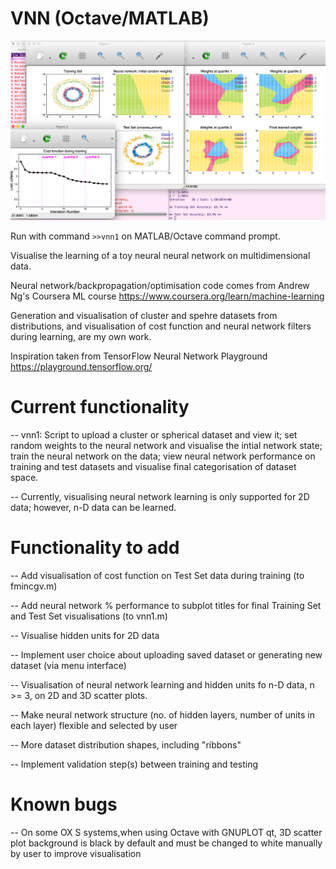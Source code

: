 # VNN (Octave/MATLAB)

![Neural Network Visualisations](220515_vnn1_visuals.png)

Run with command `>>vnn1` on MATLAB/Octave command prompt.

Visualise the learning of a toy neural neural network on
multidimensional data.

Neural network/backpropagation/optimisation code comes from Andrew
Ng's Coursera ML course
https://www.coursera.org/learn/machine-learning

Generation and visualisation of cluster and spehre datasets from
distributions, and visualisation of cost function and neural network
filters during learning, are my own work.

Inspiration taken from TensorFlow Neural Network Playground
https://playground.tensorflow.org/


# Current functionality

-- vnn1: Script to upload a cluster or spherical dataset and view it;
   set random weights to the neural network and visualise the intial
   network state; train the neural network on the data; view neural
   network performance on training and test datasets and visualise
   final categorisation of dataset space.

-- Currently, visualising neural network learning is only supported
   for 2D data; however, n-D data can be learned.  


# Functionality to add

-- Add visualisation of cost function on Test Set data during training
   (to fmincgv.m)

-- Add neural network % performance to subplot titles for final
   Training Set and Test Set visualisations (to vnn1.m)

-- Visualise hidden units for 2D data

-- Implement user choice about uploading saved dataset or generating new
   dataset (via menu interface)

-- Visualisation of neural network learning and hidden units fo n-D
   data, n >= 3, on 2D and 3D scatter plots.

-- Make neural network structure (no. of hidden layers, number of
   units in each layer) flexible and selected by user

-- More dataset distribution shapes, including "ribbons"

-- Implement validation step(s) between training and testing



# Known bugs

-- On some OX S systems,when using Octave with GNUPLOT qt, 3D scatter
   plot background is black by default and must be changed to white
   manually by user to improve visualisation

